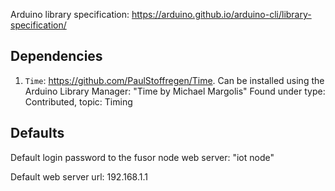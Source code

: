 Arduino library specification: https://arduino.github.io/arduino-cli/library-specification/

## Dependencies

 1. `Time`: https://github.com/PaulStoffregen/Time. 
 Can be installed using the Arduino Library Manager: "Time by Michael Margolis" 
 Found under type: Contributed, topic: Timing

## Defaults

Default login password to the fusor node web server: "iot node"

Default web server url: 192.168.1.1
